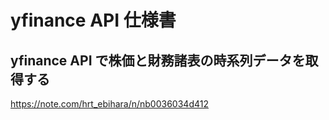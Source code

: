 # yfinance API 仕様書


## yfinance API で株価と財務諸表の時系列データを取得する

https://note.com/hrt_ebihara/n/nb0036034d412
